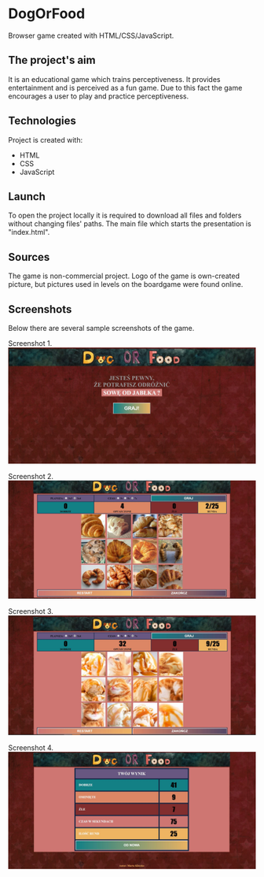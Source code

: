 # DogOrFood
Browser game created with HTML/CSS/JavaScript.

## The project's aim
It is an educational game which trains perceptiveness. It provides entertainment and is perceived as a fun game. Due to this fact
the game encourages a user to play and practice perceptiveness.

## Technologies
Project is created with:
* HTML
* CSS
* JavaScript

## Launch
To open the project locally it is required to download all files and folders without changing files' paths. 
The main file which starts the presentation is "index.html".

## Sources
The game is non-commercial project. Logo of the game is own-created picture, but pictures used in levels on the boardgame were found online.

## Screenshots
Below there are several sample screenshots of the game.

Screenshot 1.
![screen1](/Pictures/screen1.JPG)



Screenshot 2.
![screen2](/Pictures/screen2.JPG)



Screenshot 3.
![screen3](/Pictures/screen3.JPG)



Screenshot 4.
![screen4](/Pictures/screen4.JPG)


